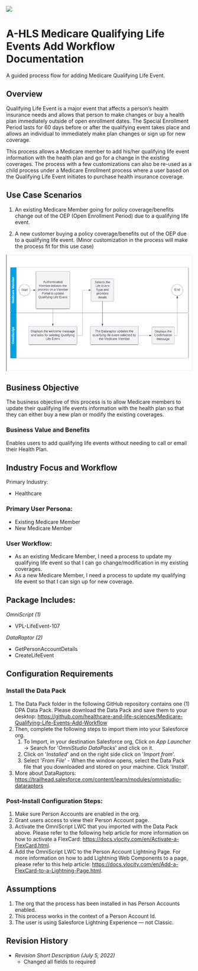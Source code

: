 ![](images/ahlsbanner.png)
<h1>A-HLS Medicare Qualifying Life Events Add Workflow Documentation</h1>

A guided process flow for adding Medicare Qualifying Life Event.

<h2>Overview</h2>

Qualifying Life Event is a major event that affects a person’s health insurance needs and allows that person to make changes or buy a health plan immediately outside of open enrollment dates. The Special Enrollment Period lasts for 60 days before or after the qualifying event takes place and allows an individual to immediately make plan changes or sign up for new coverage.

This process allows a Medicare member to add his/her qualifying life event information with the health plan and go for a change in the existing coverages. The process with a few customizations can also be re-used as a child process under a Medicare Enrollment process where a user based on the Qualifying Life Event initiates to purchase health insurance coverage. 

<h2>Use Case Scenarios</h2>

1. An existing Medicare Member going for policy coverage/benefits change out of the OEP (Open Enrollment Period) due to a qualifying life event. 

1. A new customer buying a policy coverage/benefits out of the OEP due to a qualifying life event. (Minor customization in the process will make the process fit for this use case)

![User Workflow](MedicareQualifyingEventWorkflow.png)

<h2>Business Objective</h2>

The business objective of this process is to allow Medicare members to update their qualifying life events information with the health plan so that they can either buy a new plan or modify the existing coverages. 

<h3>Business Value and Benefits</h3>

Enables users to add qualifying life events without needing to call or email their Health Plan. 

<h2>Industry Focus and Workflow</h2>

Primary Industry:

* Healthcare

<h3>Primary User Persona:</h3>

* Existing Medicare Member
* New Medicare Member

<h3>User Workflow:</h3>

* As an existing Medicare Member, I need a process to update my qualifying life event so that I can go change/modification in my existing coverages. 
* As a new Medicare Member, I need a process to update my qualifying life event so that I can sign up for new coverage.


<h2>Package Includes:</h2>

*OmniScript (1)*

* VPL-LifeEvent-107

*DataRaptor (2)*

* GetPersonAccountDetails
* CreateLifeEvent


<h2>Configuration Requirements</h2>

<h3>Install the Data Pack</h3>

1. The Data Pack folder in the following GitHub repository contains one (1) DPA Data Pack. Please download the Data Pack and save them to your desktop: https://github.com/healthcare-and-life-sciences/Medicare-Qualifying-Life-Events-Add-Workflow
2. Then, complete the following steps to import them into your Salesforce org.
    1. To Import, in your destination Salesforce org, Click on *App Launcher* → Search for '*OmniStudio DataPacks*' and click on it.
    2. Click on '*Installed*' and on the right side click on '*Import from*'.
    3. Select '*From File*' - When the window opens, select the Data Pack file that you downloaded and stored on your machine. Click '*Install*'.
3. More about DataRaptors: https://trailhead.salesforce.com/content/learn/modules/omnistudio-dataraptors

<h3>Post-Install Configuration Steps:</h3>

1. Make sure Person Accounts are enabled in the org.
2. Grant users access to view their Person Account page.
3. Activate the OmniScript LWC that you imported with the Data Pack above. Please refer to the following help article for more information on how to activate a FlexCard: https://docs.vlocity.com/en/Activate-a-FlexCard.html.
4. Add the OmniScript LWC to the Person Account Lightning Page. For more information on how to add Lightning Web Components to a page, please refer to this help article: https://docs.vlocity.com/en/Add-a-FlexCard-to-a-Lightning-Page.html.


<h2>Assumptions</h2>

1. The org that the process has been installed in has Person Accounts enabled.
2. This process works in the context of a Person Account Id.
3. The user is using Salesforce Lightning Experience — not Classic.


<h2>Revision History</h2>

* *Revision Short Description (July 5, 2022)*
    * Changed all fields to required

